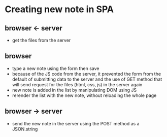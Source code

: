 # Creating new note in SPA

## browser <- server 
- get the files from the server
## browser 
- type a new note using the form then save
- because of the JS code from the server, it prevented the form from 
    the default of submitting data to the server and the use of GET method 
    that will send request for the files (html, css, js) in the server again
- new note is added in the list by manipulating DOM using JS
- rerender the list with the new note, without reloading the whole page
## browser -> server
- send the new note in the server using the POST method as a JSON.string